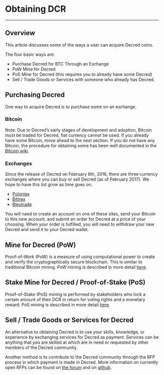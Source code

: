 # <i class="fa fa-exchange"></i> **Obtaining DCR**

---

## **<i class="fa fa-info-circle"></i> Overview**

This article discusses some of the ways a user can acquire Decred
coins.

The four basic ways are:

* Purchase Decred for BTC Through an Exchange
* PoW Mine for Decred
* PoS Mine for Decred (this requires you to already have some Decred)
* Sell / Trade Goods or Services with someone who already has Decred.

## **<i class="fa fa-info-circle"></i> Purchasing Decred**

One way to acquire Decred is to purchase some on an exchange.

### **<i class="fa fa-btc"></i> Bitcoin**

Note: Due to Decred’s early stages of development and adoption,
Bitcoin must be traded for Decred, fiat currency cannot be used.  If
you already have some Bitcoin, move ahead to the next section.  If you
do not have any Bitcoin, the procedure for obtaining some has been
well documented in the
[Bitcoin wiki](https://en.bitcoin.it/wiki/Buying_Bitcoins_%28the_newbie_version%29).

### **<i class="fa fa-exchange"></i> Exchanges**

Since the release of Decred on February 8th, 2016, there are three
currency exchanges where you can buy or sell Decred (as of February 2017).
We hope to have this list grow as time goes on.

* [Poloniex](https://poloniex.com/)
* [Bittrex](https://bittrex.com/)
* [Bleutrade](https://bleutrade.com/exchange)

You will need to create an account on one of these sites, send your
Bitcoin to this new account, and submit an order for Decred at a price
of your choosing.  When your order is fulfilled, you will need to
withdraw your new Decred and send it to your Decred wallet.


## **<i class="fa fa-info-circle"></i> Mine for Decred (PoW)**

Proof-of-Work (PoW) is a measure of using computational power to
create and verify the cryptographically secure blockchain.  This is
similar to traditional Bitcoin mining.  PoW mining is described in
more detail [here](/mining/proof-of-work).

## **<i class="fa fa-info-circle"></i> Stake Mine for Decred / Proof-of-Stake (PoS)**

Proof-of-Stake (PoS) mining is performed by stakeholders who lock a
certain amount of their DCR in return for voting rights and a monetary
reward. PoS mining is described in more detail
[here](/mining/proof-of-stake).

## **<i class="fa fa-info-circle"></i> Sell / Trade Goods or Services for Decred**

An alternative to obtaining Decred is to use your skills, knowledge,
or experience by exchanging services for Decred as payment.  Services
can be anything that you are skilled at which are in need or
requested by other members of the Decred community.

Another method is to contribute to the Decred community
through the RFP process in which payment is made in Decred.  More
information on currently open RFPs can be found on
[the forum](https://forum.decred.org/forums/requests-for-proposals/)
and on [github](https://github.com/decred/RFPs).
